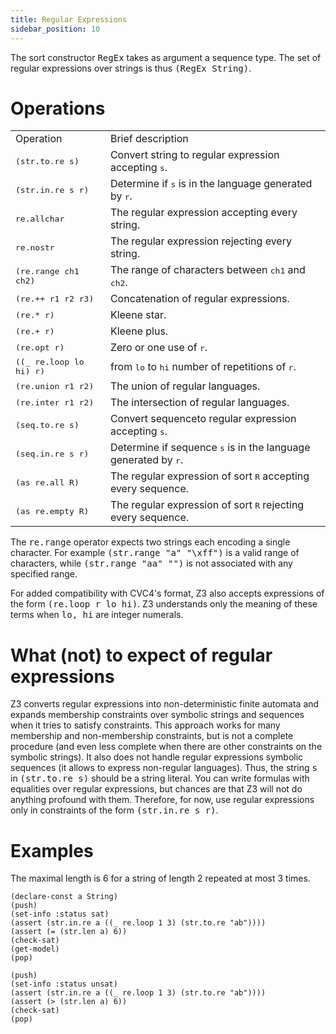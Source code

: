 ```yaml
---
title: Regular Expressions
sidebar_position: 10
---
```


The sort constructor <tt>RegEx</tt> takes as argument a sequence type.
The set of regular expressions over strings is thus <tt>(RegEx String)</tt>.

# Operations

<table>
  <tr>
    <td>Operation</td>
    <td>Brief description</td>
  </tr>
  <tr> 
    <td><tt>(str.to.re s)</tt></td>
    <td>Convert string to regular expression accepting <tt>s</tt>.</td>
  </tr>
  <tr> 
    <td><tt>(str.in.re s r)</tt></td>
    <td>Determine if <tt>s</tt> is in the language generated by <tt>r</tt>.</td>
  </tr>
  <tr> 
    <td><tt>re.allchar</tt></td>
    <td>The regular expression accepting every string.</td>
  </tr>
  <tr> 
    <td><tt>re.nostr</tt></td>
    <td>The regular expression rejecting every string.</td>
  </tr>
  <tr> 
    <td><tt>(re.range ch1 ch2)</tt></td>
    <td>The range of characters between <tt>ch1</tt> and <tt>ch2</tt>.</td>
  </tr>
  <tr> 
    <td><tt>(re.++ r1 r2 r3)</tt></td>
    <td>Concatenation of regular expressions.</td>
  </tr>
  <tr> 
    <td><tt>(re.* r)</tt></td>
    <td>Kleene star.</td>
  </tr>
  <tr> 
    <td><tt>(re.+ r)</tt></td>
    <td>Kleene plus.</td>
  </tr>
  <tr> 
    <td><tt>(re.opt r)</tt></td>
    <td>Zero or one use of <tt>r</tt>.</td>
  </tr>
  <tr> 
    <td><tt>((_ re.loop lo hi) r)</tt></td>
    <td>from <tt>lo</tt> to <tt>hi</tt> number of repetitions of <tt>r</tt>.</td>
  </tr>  
  <tr> 
    <td><tt>(re.union r1 r2)</tt></td>
    <td>The union of regular languages.</td>
  </tr>
  <tr> 
    <td><tt>(re.inter r1 r2)</tt></td>
    <td>The intersection of regular languages. </td>
  </tr>

  <tr> 
    <td><tt>(seq.to.re s)</tt></td>
    <td>Convert sequenceto regular expression accepting <tt>s</tt>.</td>
  </tr>
  <tr> 
    <td><tt>(seq.in.re s r)</tt></td>
    <td>Determine if sequence <tt>s</tt> is in the language generated by <tt>r</tt>.</td>
  </tr>
  <tr> 
    <td><tt>(as re.all R)</tt></td>
    <td>The regular expression of sort <tt>R</tt> accepting every sequence.</td>
  </tr>
  <tr> 
    <td><tt>(as re.empty R)</tt></td>
    <td>The regular expression of sort <tt>R</tt> rejecting every sequence.</td>
  </tr>


</table>

The <tt>re.range</tt> operator expects two strings each encoding a single character.
For example <tt>(str.range "a" "\xff")</tt> is a valid range of characters, 
while <tt>(str.range "aa" "")</tt> is not associated with any specified range. 


For added compatibility with CVC4's format, 
Z3 also accepts expressions of the form <tt>(re.loop r lo hi)</tt>.
Z3 understands only the meaning of these terms when <tt>lo, hi</tt> are 
integer numerals.

# What (not) to expect of regular expressions
Z3 converts regular expressions into non-deterministic finite automata and 
expands membership constraints over symbolic strings and sequences 
when it tries to satisfy constraints. This approach works for many
membership and non-membership constraints, but is not a complete 
procedure (and even less complete when there are other constraints 
on the symbolic strings).
It also does not handle regular expressions symbolic sequences (it allows
to express non-regular languages).
Thus, the string <tt>s</tt> in <tt>(str.to.re s)</tt> should be 
a string literal. You can write formulas with equalities over 
regular expressions, but chances are that Z3 will not do anything 
profound with them. Therefore, for now, use regular expressions only in
constraints of the form <tt>(str.in.re s r)</tt>.

# Examples

The maximal length is 6 for a string of length 2 repeated at most 3 times.

```z3
(declare-const a String)
(push)
(set-info :status sat)
(assert (str.in.re a ((_ re.loop 1 3) (str.to.re "ab"))))
(assert (= (str.len a) 6))
(check-sat)
(get-model)
(pop)

(push)
(set-info :status unsat)
(assert (str.in.re a ((_ re.loop 1 3) (str.to.re "ab"))))
(assert (> (str.len a) 6))
(check-sat)
(pop)
```
 
